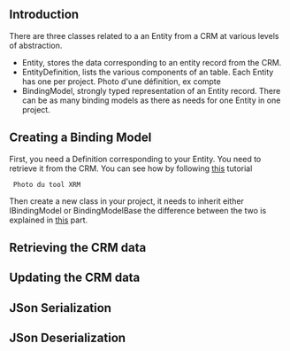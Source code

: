 ##  Introduction
There are three classes related to a an Entity from a CRM at various levels of abstraction.
  - Entity, stores the data corresponding to an entity record from the CRM.
  - EntityDefinition, lists the various components of an table. Each Entity has one per project.
  Photo d'une définition, ex compte
  - BindingModel, strongly typed representation of an Entity record. There can be as many binding models as there as needs for one Entity in one project.



## Creating a Binding Model
First, you need a Definition corresponding to your Entity. You need to retrieve it from the CRM. You can see how by following [this](QuickStart.md) tutorial

     Photo du tool XRM

Then create a new class in your project, it needs to inherit either IBindingModel or BindingModelBase the difference between the two is explained in [this](##updating-the_crm-data) part.

## Retrieving the CRM data

## Updating the CRM data

## JSon Serialization

## JSon Deserialization


